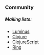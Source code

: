 ### Community

##### Mailing lists:

* [Luminus](https://groups.google.com/forum/?fromgroups#!forum/luminusweb)
* [Clojure](https://groups.google.com/forum/?fromgroups#!forum/clojure)
* [ClojureScript](https://groups.google.com/forum/?fromgroups#!forum/clojurescript)
* [Ring](https://groups.google.com/forum/?fromgroups#!forum/ring-clojure)
